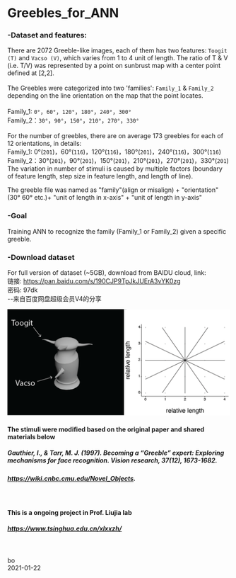 # Greebles_for_ANN

### -Dataset and features:
There are 2072 Greeble-like images, each of them has two features: `Toogit (T)` and `Vacso (V)`, which varies from 1 to 4 unit of length. The ratio of T & V (i.e. T/V) was represented by a point on sunbrust map with a center point defined at [2,2]. <br />
 <br />
The Greebles were categorized into two 'families': `Family_1` & `Family_2` depending on the line orientation on the map that the point locates. <br /> <br />
Family_1: `0°`，`60°`，`120°`，`180°`，`240°`，`300°` <br />
Family_2：`30°`，`90°`，`150°`，`210°`，`270°`，`330°` <br />
 <br />
For the number of greebles, there are on average 173 greebles for each of 12 orientations, in details: <br />
Family_1: 0°(`201`)，60°(`116`)，120°(`116`)，180°(`201`)，240°(`116`)，300°(`116`) <br />
Family_2：30°(`201`)，90°(`201`)，150°(`201`)，210°(`201`)，270°(`201`)，330°(`201`) <br />
The variation in number of stimuli is caused by multiple factors (boundary of feature length, step size in feature length, and length of line).<br />

The greeble file was named as "family"(align or misalign) + "orientation" (30° 60° etc.)+ "unit of length in x-axis" + "unit of length in y-axis"



### -Goal
Training ANN to recognize the family (Family_1 or Family_2) given a specific greeble.

### -Download dataset
For full version of dataset (~5GB), download from BAIDU cloud, link:<br />
链接: https://pan.baidu.com/s/190CJP9TpJkJUErA3vYK0zg  <br />
密码: 97dk<br />
--来自百度网盘超级会员V4的分享
<br />


![alt tag](https://github.com/ZHANGneuro/Greebles_for_ANN/blob/master/Greebles_for_ANN/illustrator_figure-01.png)
<br />

#### The stimuli were modified based on the original paper and shared materials below 
##### *Gauthier, I., & Tarr, M. J. (1997). Becoming a “Greeble” expert: Exploring mechanisms for face recognition. Vision research, 37(12), 1673-1682.*
##### *https://wiki.cnbc.cmu.edu/Novel_Objects.*
<br />

#### This is a ongoing project in Prof. Liujia lab
##### *https://www.tsinghua.edu.cn/xlxxzh/*
<br />

bo <br />
2021-01-22
